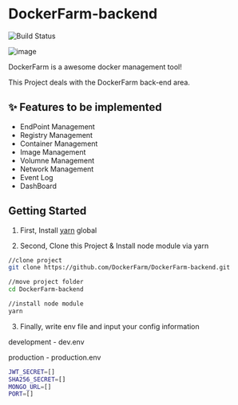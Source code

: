 # DockerFarm-backend

![Build Status](http://jenkins.dockerfarm.cf/buildStatus/icon?job=DockerFarm-backend/master&raw=true)

![image](https://user-images.githubusercontent.com/2585676/40734484-8f5f291c-6473-11e8-8e9e-58add225b45b.png)

DockerFarm is a awesome docker management tool!

This Project deals with the DockerFarm back-end area.

## ✨ Features to be implemented

* EndPoint Management
* Registry Management
* Container Management
* Image Management
* Volumne Management
* Network Management
* Event Log
* DashBoard


## Getting Started

1. First, Install [yarn](https://yarnpkg.com/en/) global 


2. Second, Clone this Project & Install node module via yarn 

```sh
//clone project
git clone https://github.com/DockerFarm/DockerFarm-backend.git

//move project folder
cd DockerFarm-backend 

//install node module
yarn 
```

3. Finally, write env file and input your config information 

development - dev.env

production - production.env

```sh
JWT_SECRET=[]
SHA256_SECRET=[]
MONGO_URL=[]
PORT=[]
```

